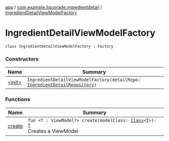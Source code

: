 [app](../../index.md) / [com.example.liquorade.ingredientdetail](../index.md) / [IngredientDetailViewModelFactory](./index.md)

# IngredientDetailViewModelFactory

`class IngredientDetailViewModelFactory : Factory`

### Constructors

| Name | Summary |
|---|---|
| [&lt;init&gt;](-init-.md) | `IngredientDetailViewModelFactory(detailRepo: `[`IngredientDetailRepository`](../../com.example.liquorade.repository/-ingredient-detail-repository/index.md)`)` |

### Functions

| Name | Summary |
|---|---|
| [create](create.md) | `fun <T : ViewModel?> create(modelClass: `[`Class`](https://developer.android.com/reference/java/lang/Class.html)`<`[`T`](create.md#T)`>): `[`T`](create.md#T)<br>Creates a ViewModel |
